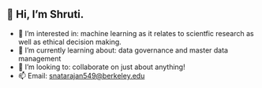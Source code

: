 <h2>👋 Hi, I’m Shruti. </h2>

- 👀 I’m interested in: machine learning as it relates to scientfic research as well as ethical decision making. 
- 🌱 I’m currently learning about: data governance and master data management 
- 💞️ I’m looking to: collaborate on just about anything! 
- 📫 Email: snatarajan549@berkeley.edu 

<!---
s-natarajan549/s-natarajan549 is a ✨ special ✨ repository because its `README.md` (this file) appears on your GitHub profile.
You can click the Preview link to take a look at your changes.
--->
